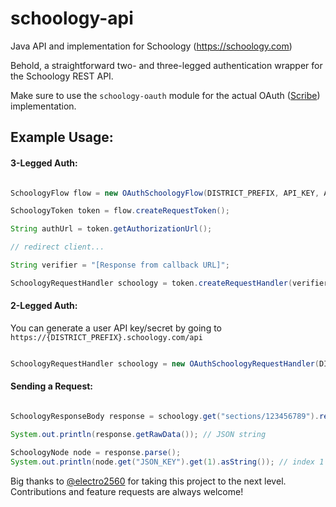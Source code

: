 # schoology-api
Java API and implementation for Schoology (https://schoology.com)

Behold, a straightforward two- and three-legged authentication wrapper for the Schoology REST API. 

Make sure to use the `schoology-oauth` module for the actual OAuth ([Scribe](https://github.com/scribejava/scribejava)) implementation. 
 
## Example Usage:

#### 3-Legged Auth:

```java

SchoologyFlow flow = new OAuthSchoologyFlow(DISTRICT_PREFIX, API_KEY, API_SECRET, CALLBACK_URL);

SchoologyToken token = flow.createRequestToken();

String authUrl = token.getAuthorizationUrl();

// redirect client...

String verifier = "[Response from callback URL]";

SchoologyRequestHandler schoology = token.createRequestHandler(verifier);

```

#### 2-Legged Auth:

You can generate a user API key/secret by going to `https://{DISTRICT_PREFIX}.schoology.com/api`

```java

SchoologyRequestHandler schoology = new OAuthSchoologyRequestHandler(DISTRICT_PREFIX, API_KEY, API_SECRET);

```

#### Sending a Request:

```java

SchoologyResponseBody response = schoology.get("sections/123456789").requireSuccess().getBody();

System.out.println(response.getRawData()); // JSON string

SchoologyNode node = response.parse();
System.out.println(node.get("JSON_KEY").get(1).asString()); // index 1 of some JSON_KEY property

```

Big thanks to [@electro2560](https://github.com/electro2560) for taking this project to the next level. Contributions and feature requests are always welcome! 
